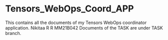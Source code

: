 # Tensors_WebOps_Coord_APP
This contains all the documents of my Tensors WebOps coordinator application. Nikitaa R R MM21B042
Documents of the TASK are under TASK branch.
